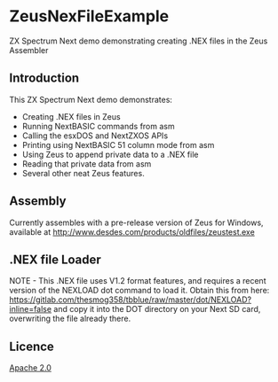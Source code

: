 # ZeusNexFileExample
ZX Spectrum Next demo demonstrating creating .NEX files in the Zeus Assembler

## Introduction
This ZX Spectrum Next demo demonstrates:
* Creating .NEX files in Zeus  
* Running NextBASIC commands from asm
* Calling the esxDOS and NextZXOS APIs  
* Printing using NextBASIC 51 column mode from asm  
* Using Zeus to append private data to a .NEX file  
* Reading that private data from asm  
* Several other neat Zeus features.

## Assembly
Currently assembles with a pre-release version of Zeus for Windows, available at http://www.desdes.com/products/oldfiles/zeustest.exe

## .NEX file Loader
NOTE - This .NEX file uses V1.2 format features, and requires a recent version of the NEXLOAD dot command to load it.
Obtain this from here: https://gitlab.com/thesmog358/tbblue/raw/master/dot/NEXLOAD?inline=false and copy it into
the DOT directory on your Next SD card, overwriting the file already there.

## Licence
[Apache 2.0](https://github.com/Threetwosevensixseven/ZeusNexFileExample/blob/master/LICENSE)
